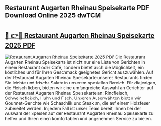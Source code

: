 ## Restaurant Augarten Rheinau Speisekarte PDF Download Online 2025 dwTCM

# <h2><a href="http://gccesqw.nevu.top/?p=Restaurant+Augarten+Rheinau+Speisekarte">🔗 👉🔴 Restaurant Augarten Rheinau Speisekarte 2025 PDF</a></h2>

[![Restaurant Augarten Rheinau Speisekarte 2025 PDF](https://i.imgur.com/dBaPXMq.png)](http://gccesqw.nevu.top/?p=Restaurant+Augarten+Rheinau+Speisekarte)
Die Restaurant Augarten Rheinau Speisekarte ist nicht nur eine Liste von Gerichten in einem Restaurant oder Café, sondern bietet auch die Möglichkeit, ein köstliches und für Ihren Geschmack geeignetes Gericht auszuwählen. Auf der Restaurant Augarten Rheinau Speisekarte unseres Restaurants finden Sie leichte und frische Salate in unserem speziellen Bereich. Für diejenigen, die Fleisch lieben, bieten wir eine umfangreiche Auswahl an Gerichten auf der Restaurant Augarten Rheinau Speisekarte an: Rindfleisch, Schweinefleisch, Huhn und Fisch. Unseren Auserwählten bieten wir Gourmet-Gerichte wie Schaschlik und Steak an, die auf einem Holzfeuer zubereitet werden. In jedem Fall ist unser Team bereit, Ihnen bei der Auswahl der Speisen auf der Restaurant Augarten Rheinau Speisekarte zu helfen und Ihnen einen komfortablen und angenehmen Service zu bieten.
